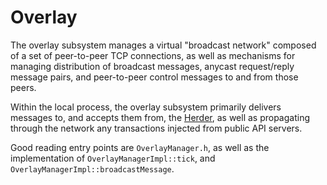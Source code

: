 # Overlay

The overlay subsystem manages a virtual "broadcast network" composed of a set of
peer-to-peer TCP connections, as well as mechanisms for managing distribution of
broadcast messages, anycast request/reply message pairs, and peer-to-peer control
messages to and from those peers.

Within the local process, the overlay subsystem primarily delivers messages to,
and accepts them from, the [Herder](../herder), as well as propagating through
the network any transactions injected from public API servers.

Good reading entry points are `OverlayManager.h`, as well as the implementation of
`OverlayManagerImpl::tick`, and `OverlayManagerImpl::broadcastMessage`.
